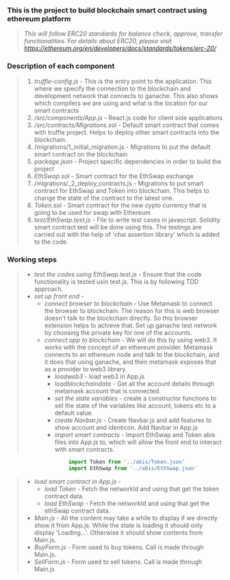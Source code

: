 ### This is the project to build blockchain smart contract using ethereum platform

> _This will follow ERC20 standards for balance check, approve, transfer functionalities. For details about ERC20, please visit https://ethereum.org/en/developers/docs/standards/tokens/erc-20/_

### Description of each component
> 1. _truffle-config.js_ - This is the entry point to the application. This where we specify the connection to the blockchain and development network that connects to ganache. This also shows which compilers we are using and what is the location for our smart     contracts
> 2. _/src/components/App.js_ - React.js code for client side applications
> 3. _/src/contracts/Migrations.sol_ -  Default smart contract that comes with truffle project. Helps to deploy other smart contracts into the blockchain. 
> 4. /migrations/1_initial_migration.js - Migrations to put the default smart contract on the blockchain
> 5. _package.json_ - Project specific dependencies in order to build the project 
> 6. _EthSwap.sol_ - Smart contract for the EthSwap exchange
> 7. /migrations/_2_deploy_contracts.js - Migrations to put smart contract for EthSwap and Token into blockchain. This helps to change the state of the contract to the latest one. 
> 8. _Token.sol_ - Smart contract for the new cypto currency that is going to be used for swap with Ethereum
> 9. _test/EthSwap.test.js_ - File to write test cases in javascript. Solidity smart contract test will be done using this. The testings are carried out with the help of 'chai assertion library' which is added to the code.

### Working steps
> - _test the codes using EthSwap.test.js_ - Ensure that the code functionality is tested usin test.js. This is by following TDD approach. 
> - _set up front end_ -
>   - _connect browser to blockchain_ - Use Metamask to connect the browser to blockchain. The reason for this is web browser doesn't talk to the blockchain directly. So this browser extension helps to achieve that. Set up ganache test network by choosing the private key for one of the accounts.
>   - _connect app to blockchain_ - We will do this by using web3. It works with the concept of an ethereum provider. Metamask connects to an ethereum node and talk to the blockchain, and it does that using ganache, and then metamask exposes that as a provider to web3 library. 
>     - _loadweb3_ - load web3 in App.js
>     - _loadblockchaindata_ - Get all the account details through metamask account that is connected.
>     - _set the state variables_ - create a constructor functions to set the state of the variables like account, tokens etc to a default value.
>     - _create Navbar.js_ - Create Navbar.js and add features to show account and identicon. Add Navbar in App.js 
>     - _import smart contracts_ - Import EthSwap and Token abis files into App.js to, which will allow the front end to interact with smart contracts. 
>       
```Javascript 
                    import Token from '../abis/Token.json'
                    import EthSwap from '../abis/EthSwap.json'
``` 
> - _load smart contract in App.js_ - 
>   - _load Token_ - Fetch the networkId and using that get the token contract data.
>   - _load EthSwap_ - Fetch the networkId and using that get the ethSwap contract data. 
> - _Main.js_ - All the content may take a while to display if we directly show it from App.js. While the state is loading it should only display 'Loading...'. Otherwise it should show contents from Main.js. 
> - _BuyForm.js_ - Form used to buy tokens. Call is made through Main.js.
> - _SellForm.js_ - Form used to sell tokens. Call is made through Main.js     


